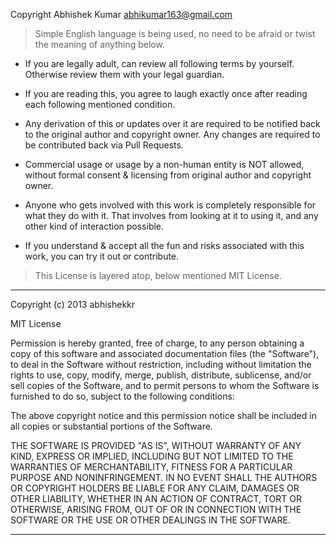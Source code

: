Copyright Abhishek Kumar <abhikumar163@gmail.com>

> Simple English language is being used, no need to be afraid or twist the meaning of anything below.

* If you are legally adult, can review all following terms by yourself. Otherwise review them with your legal guardian.

* If you are reading this, you agree to laugh exactly once after reading each following mentioned condition.

* Any derivation of this or updates over it are required to be notified back to the original author and copyright owner. Any changes are required to be contributed back via Pull Requests.

* Commercial usage or usage by a non-human entity is NOT allowed, without formal consent & licensing from original author and copyright owner.

* Anyone who gets involved with this work is completely responsible for what they do with it. That involves from looking at it to using it, and any other kind of interaction possible.

* If you understand & accept all the fun and risks associated with this work, you can try it out or contribute.

> This License is layered atop, below mentioned MIT License.

---

Copyright (c) 2013 abhishekkr

MIT License

Permission is hereby granted, free of charge, to any person obtaining
a copy of this software and associated documentation files (the
"Software"), to deal in the Software without restriction, including
without limitation the rights to use, copy, modify, merge, publish,
distribute, sublicense, and/or sell copies of the Software, and to
permit persons to whom the Software is furnished to do so, subject to
the following conditions:

The above copyright notice and this permission notice shall be
included in all copies or substantial portions of the Software.

THE SOFTWARE IS PROVIDED "AS IS", WITHOUT WARRANTY OF ANY KIND,
EXPRESS OR IMPLIED, INCLUDING BUT NOT LIMITED TO THE WARRANTIES OF
MERCHANTABILITY, FITNESS FOR A PARTICULAR PURPOSE AND
NONINFRINGEMENT. IN NO EVENT SHALL THE AUTHORS OR COPYRIGHT HOLDERS BE
LIABLE FOR ANY CLAIM, DAMAGES OR OTHER LIABILITY, WHETHER IN AN ACTION
OF CONTRACT, TORT OR OTHERWISE, ARISING FROM, OUT OF OR IN CONNECTION
WITH THE SOFTWARE OR THE USE OR OTHER DEALINGS IN THE SOFTWARE.

---
